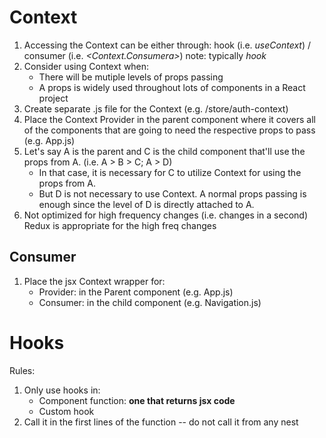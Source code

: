 # Context

1. Accessing the Context can be either through: hook (i.e. *useContext*) / consumer (i.e. *<Context.Consumera>*)
note: typically *hook*
2. Consider using Context when:
	- There will be mutiple levels of props passing
	- A props is widely used throughout lots of components in a React project
3. Create separate .js file for the Context (e.g. /store/auth-context)
4. Place the Context Provider in the parent component where it covers all of the components that are going to need the respective props to pass (e.g. App.js)
5. Let's say A is the parent and C is the child component that'll use the props from A. (i.e. A > B > C; A > D)
	- In that case, it is necessary for C to utilize Context for using the props from A.
	- But D is not necessary to use Context. A normal props passing is enough since the level of D is directly attached to A.
6. Not optimized for high frequency changes (i.e. changes in a second)
Redux is appropriate for the high freq changes

## Consumer
1. Place the jsx Context wrapper for:
	- Provider: in the Parent component (e.g. App.js)
	- Consumer: in the child component (e.g. Navigation.js)

# Hooks
Rules:
1. Only use hooks in:
	- Component function: **one that returns jsx code**
	- Custom hook
2. Call it in the first lines of the function -- do not call it from any nest